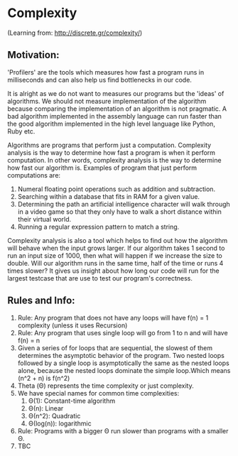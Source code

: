 # Complexity

(Learning from: http://discrete.gr/complexity/)

## Motivation:
'Profilers' are the tools which measures how fast a program runs in milliseconds and can also help us find bottlenecks in our code. 

It is alright as we do not want to measures our programs but the 'ideas' of algorithms. We should not measure implementation of the algorithm because comparing the implementation of an algorithm is not pragmatic. A bad algorithm implemented in the assembly language can run faster than the good algorithm implemented in the high level language like Python, Ruby etc. 

Algorithms are programs that perform just a computation. Complexity analysis is the way to determine how fast a program is when it perform computation. In other words, complexity analysis is the way to determine how fast our algorithm is. Examples of program that just perform computations are:

1. Numeral floating point operations such as addition and subtraction.
2. Searching within a database that fits in RAM for a given value.
3. Determining the path an artificial intelligence character will walk through in a video game so that they only have to walk a short distance within their virtual world. 
4. Running a regular expression pattern to match a string.

Complexity analysis is also a tool which helps to find out how the algorithm will behave when the input grows larger. If our algorithm takes 1 second to run an input size of 1000, then what will happen if we increase the size to double. Will our algorithm runs in the same time, half of the time or runs 4 times slower? It gives us insight about how long our code will run for the largest testcase that are use to test our program's correctness.

## Rules and Info:
1. Rule: Any program that does not have any loops will have f(n) = 1 complexity (unless it uses Recursion) 
2. Rule: Any program that uses single loop will go from 1 to n and will have f(n) = n
3. Given a series of for loops that are sequential, the slowest of them determines the asymptotic behavior of the program. Two nested loops followed by a single loop is asymptotically the same as the nested loops alone, because the nested loops dominate the simple loop.Which means (n^2 + n) is f(n^2)
4. Theta (Θ) represents the time complexity or just complexity.
5. We have special names for common time complexities:
    1. Θ(1): Constant-time algorithm
    2. Θ(n): Linear
    3. Θ(n^2): Quadratic
    4. Θ(log(n)): logarithmic
6. Rule: Programs with a bigger Θ run slower than programs with a smaller Θ.
7. TBC